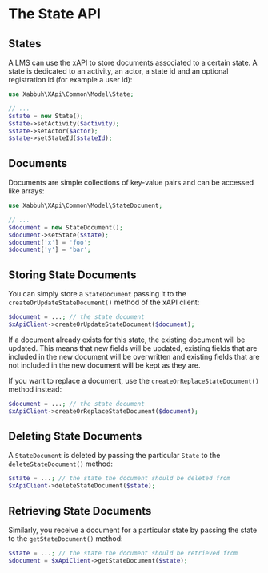 The State API
=============

States
------

A LMS can use the xAPI to store documents associated to a certain state. A state
is dedicated to an activity, an actor, a state id and an optional registration
id (for example a user id):

```php
use Xabbuh\XApi\Common\Model\State;

// ...
$state = new State();
$state->setActivity($activity);
$state->setActor($actor);
$state->setStateId($stateId);
```

Documents
---------

Documents are simple collections of key-value pairs and can be accessed like arrays:

```php
use Xabbuh\XApi\Common\Model\StateDocument;

// ...
$document = new StateDocument();
$document->setState($state);
$document['x'] = 'foo';
$document['y'] = 'bar';
```

Storing State Documents
-----------------------

You can simply store a ``StateDocument`` passing it to the ``createOrUpdateStateDocument()``
method of the xAPI client:

```php
$document = ...; // the state document
$xApiClient->createOrUpdateStateDocument($document);
```

If a document already exists for this state, the existing document will be updated.
This means that new fields will be updated, existing fields that are included in
the new document will be overwritten and existing fields that are not included in
the new document will be kept as they are.

If you want to replace a document, use the ``createOrReplaceStateDocument()`` method
instead:

```php
$document = ...; // the state document
$xApiClient->createOrReplaceStateDocument($document);
```

Deleting State Documents
------------------------

A ``StateDocument`` is deleted by passing the particular ``State`` to the ``deleteStateDocument()``
method:

```php
$state = ...; // the state the document should be deleted from
$xApiClient->deleteStateDocument($state);
```

Retrieving State Documents
--------------------------

Similarly, you receive a document for a particular state by passing the state to
the ``getStateDocument()`` method:

```php
$state = ...; // the state the document should be retrieved from
$document = $xApiClient->getStateDocument($state);
```
